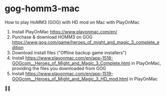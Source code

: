 # gog-homm3-mac
How to play HoMM3 (GOG) with HD mod on Mac with PlayOnMac

1. Install PlayOnMac https://www.playonmac.com/en/
2. Purchase & download HOMM3 on GOG https://www.gog.com/game/heroes_of_might_and_magic_3_complete_edition
3. Download install files ("Offline backup game installers")
4. Install https://www.playonmac.com/en/app-1518-GOGcom__Heroes_of_Might_and_Magic_3_Complete.html in PlayOnMac, providing the files you downloaded from GOG
5. Install https://www.playonmac.com/en/app-1519-GOGcom__Heroes_of_Might_and_Magic_3_HD_mod.html in PlayOnMac

👌🏻
